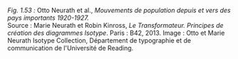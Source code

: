 *Fig. 1.53 :* Otto Neurath et al., *Mouvements de population depuis et vers des pays importants 1920-1927.*  
Source : Marie Neurath et Robin Kinross, *Le Transformateur. Principes de création des diagrammes Isotype*. Paris : B42, 2013. Image : Otto et Marie Neurath Isotype Collection, Département de typographie et de communication de l'Université de Reading.